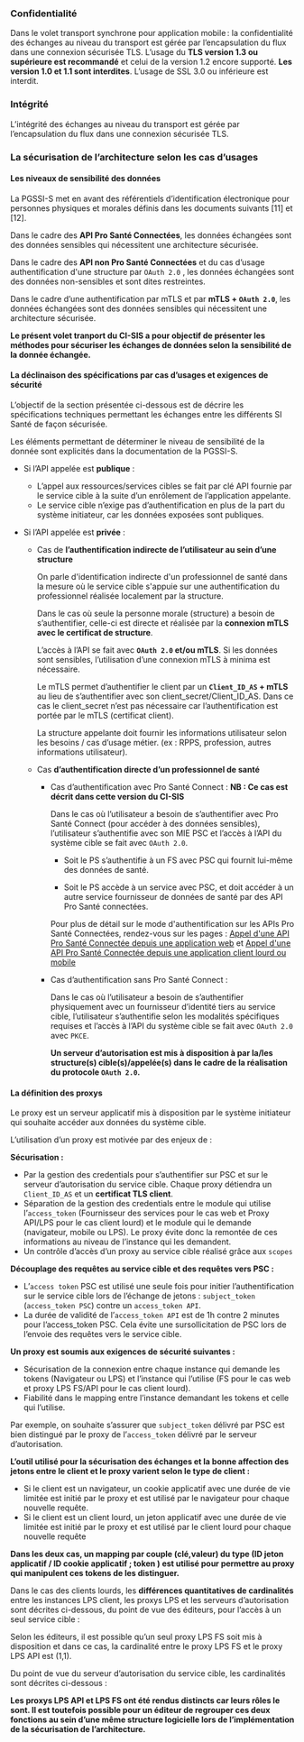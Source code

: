 ###	Confidentialité
Dans le volet transport synchrone pour application mobile : la confidentialité des échanges au niveau du transport est gérée par l’encapsulation du flux dans une connexion sécurisée TLS.
L’usage du **TLS version 1.3 ou supérieure est recommandé** et celui de la version 1.2 encore supporté.
**Les version 1.0 et 1.1 sont interdites**. L’usage de SSL 3.0 ou inférieure est interdit.

###	Intégrité
L’intégrité des échanges au niveau du transport est gérée par l’encapsulation du flux dans une connexion sécurisée TLS.

###	La sécurisation de l’architecture selon les cas d’usages
####	Les niveaux de sensibilité des données
La PGSSI-S met en avant des référentiels d’identification électronique pour personnes physiques et morales définis dans les documents suivants [11] et [12].

Dans le cadre des **API Pro Santé Connectées**, les données échangées sont des données sensibles qui nécessitent une architecture sécurisée. 

Dans le cadre des **API non Pro Santé Connectées** et du cas d’usage authentification d'une structure par 
`OAuth 2.0` , les données échangées sont des données non-sensibles et sont dites restreintes.

Dans le cadre d’une authentification par mTLS et par **mTLS + `OAuth 2.0`**, les données échangées sont des données sensibles qui nécessitent une architecture sécurisée.

**Le présent volet tranport du CI-SIS a pour objectif de présenter les méthodes pour sécuriser les échanges de données selon la sensibilité de la donnée échangée.**
 
####	La déclinaison des spécifications par cas d’usages et exigences de sécurité
L’objectif de la section présentée ci-dessous est de décrire les spécifications techniques permettant les échanges entre les différents SI Santé de façon sécurisée.

Les éléments permettant de déterminer le niveau de sensibilité de la donnée sont explicités dans la documentation de la PGSSI-S.

*	Si l’API appelée est **publique** : 

    *   L’appel aux ressources/services cibles se fait par clé API fournie par le service cible à la suite d’un enrôlement de l’application appelante. 
    *   Le service cible n’exige pas d’authentification en plus de la part du système initiateur, car les données exposées sont publiques.

*	Si l’API appelée est **privée** : 

    *   Cas de **l’authentification indirecte de l’utilisateur au sein d’une structure**


        On parle d'identification indirecte d'un professionnel de santé dans la mesure où le service cible s'appuie sur une authentification du professionnel réalisée localement par la structure.
        
        Dans le cas où seule la personne morale (structure) a besoin de s’authentifier, celle-ci est directe et réalisée par la **connexion mTLS avec le certificat de structure**.

        L’accès à l’API se fait avec **`OAuth 2.0` et/ou mTLS**. Si les données sont sensibles, l’utilisation d’une connexion mTLS à minima est nécessaire.

        Le mTLS permet d’authentifier le client par un **`Client_ID_AS` + mTLS** au lieu de s’authentifier avec son client_secret/Client_ID_AS. Dans ce cas le client_secret n’est pas nécessaire car l’authentification est portée par le mTLS (certificat client).

        La structure appelante doit fournir les informations utilisateur selon les besoins / cas d’usage métier.
        (ex : RPPS, profession, autres informations utilisateur).
        

    *   Cas **d’authentification directe d’un professionnel de santé**

        *	Cas d’authentification avec Pro Santé Connect :
            **NB : Ce cas est décrit dans cette version du CI-SIS**

            Dans le cas où l’utilisateur a besoin de s’authentifier avec Pro Santé Connect (pour accéder à des données sensibles), l’utilisateur s’authentifie avec son MIE PSC et l’accès à l’API du système cible se fait avec `OAuth 2.0`.

            *  Soit le PS s’authentifie à un FS avec PSC qui fournit lui-même des données de santé.

            * Soit le PS accède à un service avec PSC, et doit accéder à un autre service fournisseur de données de santé par des API Pro Santé connectées.

            Pour plus de détail sur le mode d'authentification sur les APIs Pro Santé Connectées, rendez-vous sur les pages :
            <a href="api_prosanteconnectee_web.html">Appel d'une API Pro Santé Connectée depuis une application web</a> et 
            <a href="api_prosanteconnectee_client_lourd.html">Appel d'une API Pro Santé Connectée depuis une application client lourd ou mobile</a>

        *   Cas d’authentification sans Pro Santé Connect :

            Dans le cas où l’utilisateur a besoin de s’authentifier physiquement avec un fournisseur d’identité tiers au service cible, l’utilisateur s’authentifie selon les modalités spécifiques requises et l’accès à l’API du système cible se fait avec `OAuth 2.0` avec `PKCE`.

            **Un serveur d’autorisation est mis à disposition à par la/les structure(s) cible(s)/appelée(s) dans le cadre de la réalisation du protocole `OAuth 2.0`.**

#### La définition des proxys
Le proxy est un serveur applicatif mis à disposition par le système initiateur qui souhaite accéder aux données du système cible. 

L’utilisation d’un proxy est motivée par des enjeux de :

**Sécurisation :**
*	Par la gestion des credentials pour s’authentifier sur PSC et sur le serveur d’autorisation du service cible. Chaque proxy détiendra un `Client_ID_AS` et un **certificat TLS client**.
*	Séparation de la gestion des credentials entre le module qui utilise l’`access_token` (Fournisseur des services pour le cas web et Proxy API/LPS pour le cas client lourd) et le module qui le demande (navigateur, mobile ou LPS). Le proxy évite donc la remontée de ces informations au niveau de l’instance qui les demandent. 
*	Un contrôle d’accès d’un proxy au service cible réalisé grâce aux `scopes`

**Découplage des requêtes au service cible et des requêtes vers PSC :**
*	L’`access token` PSC est utilisé une seule fois pour initier l’authentification sur le service cible lors de l’échange de jetons : `subject_token` (`access_token PSC`) contre un `access_token API`.
*	La durée de validité de l’`access_token API` est de 1h contre 2 minutes pour l’access_token PSC.
Cela évite une sursollicitation de PSC lors de l’envoie des requêtes vers le service cible.

<p style="text-align:center">
<object data="role_proxy.png" type="image/png"></object>
</p>

**Un proxy est soumis aux exigences de sécurité suivantes :**

*	Sécurisation de la connexion entre chaque instance qui demande les tokens (Navigateur ou LPS) et l’instance qui l’utilise (FS pour le cas web et proxy LPS FS/API pour le cas client lourd). 
*	Fiabilité dans le mapping entre l’instance demandant les tokens et celle qui l’utilise. 

Par exemple, on souhaite s’assurer que `subject_token` délivré par PSC est bien distingué par le proxy de l’`access_token` délivré par le serveur d’autorisation.


**L’outil utilisé pour la sécurisation des échanges et la bonne affection des jetons entre le client et le proxy varient selon le type de client :**

*	Si le client est un navigateur, un cookie applicatif avec une durée de vie limitée est initié par le proxy et est utilisé par le navigateur pour chaque nouvelle requête.
*	Si le client est un client lourd, un jeton applicatif avec une durée de vie limitée est initié par le proxy et est utilisé par le client lourd pour chaque nouvelle requête

**Dans les deux cas, un mapping par couple (clé,valeur) du type (ID jeton applicatif / ID cookie applicatif ; token ) est utilisé pour permettre au proxy qui manipulent ces tokens de les distinguer.**


Dans le cas des clients lourds, les **différences quantitatives de cardinalités** entre les instances LPS client, les proxys LPS et les serveurs d’autorisation sont décrites ci-dessous, du point de vue des éditeurs, pour l’accès à un seul service cible : 

<p style="text-align:center">
<object data="cardinalites_LPS_proxy_SA.png" type="image/png"></object>
</p>

Selon les éditeurs, il est possible qu’un seul proxy LPS FS soit mis à disposition et dans ce cas, la cardinalité entre le proxy LPS FS et le proxy LPS API est (1,1).

Du point de vue du serveur d’autorisation du service cible, les cardinalités sont décrites ci-dessous :

<p style="text-align:center">
<object data="cardinalites_SA_proxy.png" type="image/png"></object>
</p>

**Les proxys LPS API et LPS FS ont été rendus distincts car leurs rôles le sont. Il est toutefois possible pour un éditeur de regrouper ces deux fonctions au sein d’une même structure logicielle lors de l’implémentation de la sécurisation de l’architecture.**


 


